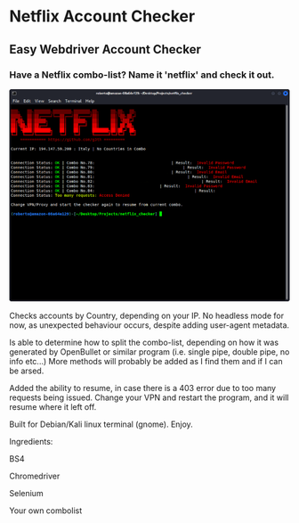 # Netflix Account Checker
## Easy Webdriver Account Checker
### Have a Netflix combo-list? Name it 'netflix' and check it out.

![Alt text](assets/pic.png "Netflix Checker running on Kali")

Checks accounts by Country, depending on your IP. No headless mode for now, as unexpected behaviour occurs, despite adding user-agent metadata.

Is able to determine how to split the combo-list, depending on how it was generated by OpenBullet or similar program (i.e. single pipe, double pipe, no info etc...) More methods will probably be added as I find them and if I can be arsed.

Added the ability to resume, in case there is a 403 error due to too many requests being issued. Change your VPN and restart the program, and it will resume where it left off.

Built for Debian/Kali linux terminal (gnome). Enjoy.

Ingredients:

BS4

Chromedriver

Selenium

Your own combolist
